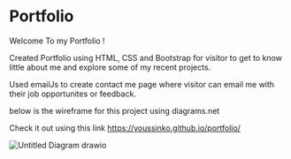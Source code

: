 # Portfolio

Welcome To my Portfolio !

Created Portfolio using HTML, CSS and Bootstrap for visitor to get to know little about me and explore some of my recent projects.

Used emailJs to create contact me page where visitor can email me with their job opportunites or feedback.

below is the wireframe for this project using diagrams.net

Check it out using this link https://youssinko.github.io/portfolio/

![Untitled Diagram drawio](https://user-images.githubusercontent.com/113655954/213314286-0d9d487d-3115-49dd-bb16-2dbe10fe5c6b.png)
